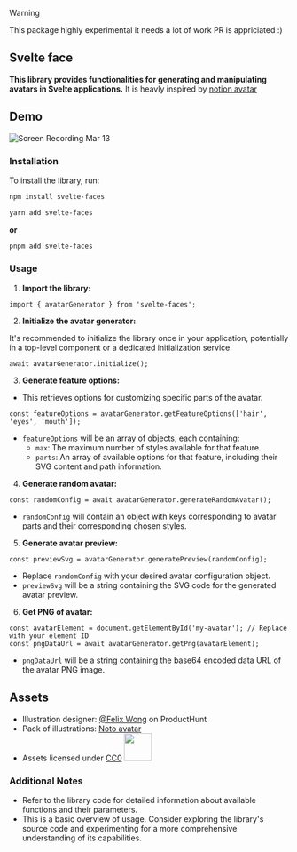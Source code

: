 > [!WARNING]  
> This package highly experimental it needs a lot of work PR is appriciated :)

## Svelte face
**This library provides functionalities for generating and manipulating avatars in Svelte applications.**
It is heavly inspired by [notion avatar](https://notion-avatar.vercel.app/)
## Demo
![Screen Recording Mar 13](https://github.com/Dave-lab12/svelte-faces/assets/56738450/58f46d63-4e4c-4a11-960b-687d9e28a8af)


### Installation

To install the library, run:

```bash
npm install svelte-faces
```

```bash
yarn add svelte-faces
```
**or**

```bash
pnpm add svelte-faces
```

### Usage

1. **Import the library:**

```svelte
import { avatarGenerator } from 'svelte-faces';
```

2. **Initialize the avatar generator:**

It's recommended to initialize the library once in your application, potentially in a top-level component or a dedicated initialization service.

```svelte
await avatarGenerator.initialize();
```

3. **Generate feature options:**

- This retrieves options for customizing specific parts of the avatar.

```svelte
const featureOptions = avatarGenerator.getFeatureOptions(['hair', 'eyes', 'mouth']);
```

- `featureOptions` will be an array of objects, each containing:
    - `max`: The maximum number of styles available for that feature.
    - `parts`: An array of available options for that feature, including their SVG content and path information.

4. **Generate random avatar:**

```svelte
const randomConfig = await avatarGenerator.generateRandomAvatar();
```

- `randomConfig` will contain an object with keys corresponding to avatar parts and their corresponding chosen styles.

5. **Generate avatar preview:**

```svelte
const previewSvg = avatarGenerator.generatePreview(randomConfig);
```

- Replace `randomConfig` with your desired avatar configuration object.
- `previewSvg` will be a string containing the SVG code for the generated avatar preview.

6. **Get PNG of avatar:**

```svelte
const avatarElement = document.getElementById('my-avatar'); // Replace with your element ID
const pngDataUrl = await avatarGenerator.getPng(avatarElement);
```

- `pngDataUrl` will be a string containing the base64 encoded data URL of the avatar PNG image.

## Assets

- Illustration designer: [@Felix Wong](https://www.producthunt.com/@felix12777) on ProductHunt
- Pack of illustrations: [Noto avatar](https://abstractlab.gumroad.com/l/noto-avatar)
- Assets licensed under [CC0](https://creativecommons.org/publicdomain/zero/1.0/) <img src="./public/icon/cc0.svg" width="50"/>

### Additional Notes

- Refer to the library code for detailed information about available functions and their parameters.
- This is a basic overview of usage. Consider exploring the library's source code and experimenting for a more comprehensive understanding of its capabilities.
